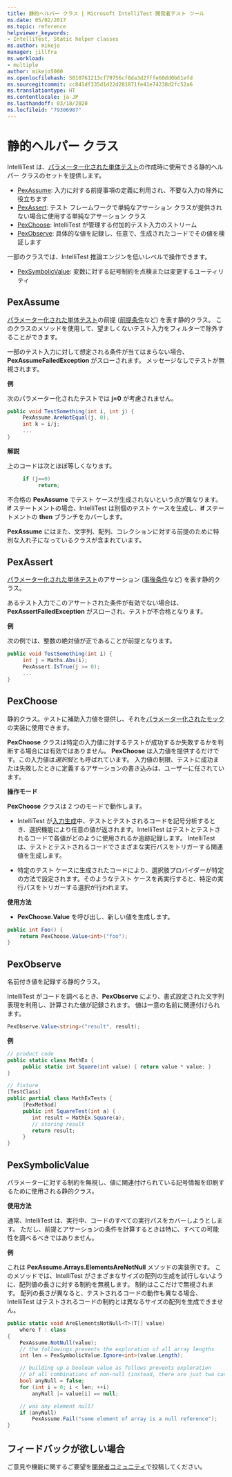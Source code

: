 ```yaml
---
title: 静的ヘルパー クラス | Microsoft IntelliTest 開発者テスト ツール
ms.date: 05/02/2017
ms.topic: reference
helpviewer_keywords:
- IntelliTest, Static helper classes
ms.author: mikejo
manager: jillfra
ms.workload:
- multiple
author: mikejo5000
ms.openlocfilehash: 5010761213cf79756cf8da3d2fffe60dd0b61efd
ms.sourcegitcommit: cc841df335d1d22d281871fe41e74238d2fc52a6
ms.translationtype: HT
ms.contentlocale: ja-JP
ms.lasthandoff: 03/18/2020
ms.locfileid: "79306987"
---
```

# <a name="static-helper-classes"></a>静的ヘルパー クラス

IntelliTest は、[パラメーター化された単体テスト](test-generation.md#parameterized-unit-testing)の作成時に使用できる静的ヘルパー クラスのセットを提供します。

* [PexAssume](#pexassume): 入力に対する前提事項の定義に利用され、不要な入力の除外に役立ちます
* [PexAssert](#pexassert): テスト フレームワークで単純なアサーション クラスが提供されない場合に使用する単純なアサーション クラス
* [PexChoose](#pexchoose): IntelliTest が管理する付加的テスト入力のストリーム
* [PexObserve](#pexobserve): 具体的な値を記録し、任意で、生成されたコードでその値を検証します

一部のクラスでは、IntelliTest 推論エンジンを低いレベルで操作できます。

* [PexSymbolicValue](#pexsymbolicvalue): 変数に対する記号制約を点検または変更するユーティリティ

<a name="pexassume"></a>
## <a name="pexassume"></a>PexAssume

[パラメーター化された単体テスト](test-generation.md#precondition)の前提 ([前提条件](test-generation.md#parameterized-unit-testing)など) を表す静的クラス。 このクラスのメソッドを使用して、望ましくないテスト入力をフィルターで除外することができます。

一部のテスト入力に対して想定される条件が当てはまらない場合、**PexAssumeFailedException** がスローされます。 メッセージなしでテストが無視されます。

**例**

次のパラメーター化されたテストでは **j=0** が考慮されません。

```csharp
public void TestSomething(int i, int j) {
     PexAssume.AreNotEqual(j, 0);
     int k = i/j;
     ...
}
```

**解説**

上のコードは次とほぼ等しくなります。

```csharp
     if (j==0)
          return;
```

不合格の **PexAssume** でテスト ケースが生成されないという点が異なります。 **if** ステートメントの場合、IntelliTest は別個のテスト ケースを生成し、**if** ステートメントの **then** ブランチをカバーします。

**PexAssume** にはまた、文字列、配列、コレクションに対する前提のために特別な入れ子になっているクラスが含まれています。

<a name="pexassert"></a>
## <a name="pexassert"></a>PexAssert

[パラメーター化された単体テスト](test-generation.md#postcondition)のアサーション ([事後条件](test-generation.md#parameterized-unit-testing)など) を表す静的クラス。

あるテスト入力でこのアサートされた条件が有効でない場合は、**PexAssertFailedException** がスローされ、テストが不合格となります。

**例**

次の例では、整数の絶対値が正であることが前提となります。

```csharp
public void TestSomething(int i) {
     int j = Maths.Abs(i);
     PexAssert.IsTrue(j >= 0);
     ...
}
```

<a name="pexchoose"></a>
## <a name="pexchoose"></a>PexChoose

静的クラス。テストに補助入力値を提供し、それを[パラメーター化されたモック](input-generation.md#parameterized-mocks)の実装に使用できます。

**PexChoose** クラスは特定の入力値に対するテストが成功するか失敗するかを判断する場合には有効ではありません。 **PexChoose** は入力値を提供するだけです。この入力値は*選択肢*とも呼ばれています。 入力値の制限、テストに成功または失敗したときに定義するアサーションの書き込みは、ユーザーに任されています。

**操作モード**

**PexChoose** クラスは 2 つのモードで動作します。

* IntelliTest が[入力生成](input-generation.md)中、テストとテストされるコードを記号分析するとき、選択機能により任意の値が返されます。IntelliTest はテストとテストされるコードで各値がどのように使用されるか追跡記録します。 IntelliTest は、テストとテストされるコードでさまざまな実行パスをトリガーする関連値を生成します。

* 特定のテスト ケースに生成されたコードにより、選択肢プロバイダーが特定の方法で設定されます。そのようなテスト ケースを再実行すると、特定の実行パスをトリガーする選択が行われます。

**使用方法**

* **PexChoose.Value** を呼び出し、新しい値を生成します。

```csharp
public int Foo() {
    return PexChoose.Value<int>("foo");
}
```

<a name="pexobserve"></a>
## <a name="pexobserve"></a>PexObserve

名前付き値を記録する静的クラス。

IntelliTest がコードを調べるとき、**PexObserve** により、書式設定された文字列表現を利用し、計算された値が記録されます。 値は一意の名前に関連付けられます。

```csharp
PexObserve.Value<string>("result", result);
```

**例**

```csharp
// product code
public static class MathEx {
     public static int Square(int value) { return value * value; }
}

// fixture
[TestClass]
public partial class MathExTests {
     [PexMethod]
     public int SquareTest(int a) {
        int result = MathEx.Square(a);
        // storing result
        return result;
     }
}
```

<a name="pexsymbolicvalue"></a>
## <a name="pexsymbolicvalue"></a>PexSymbolicValue

パラメーターに対する制約を無視し、値に関連付けられている記号情報を印刷するために使用される静的クラス。

**使用方法**

通常、IntelliTest は、実行中、コードのすべての実行パスをカバーしようとします。 ただし、前提とアサーションの条件を計算するときは特に、すべての可能性を調べるべきではありません。

**例**

これは **PexAssume.Arrays.ElementsAreNotNull** メソッドの実装例です。
このメソッドでは、IntelliTest がさまざまなサイズの配列の生成を試行しないように、配列値の長さに対する制約を無視します。 制約はここだけで無視されます。 配列の長さが異なると、テストされるコードの動作も異なる場合、IntelliTest はテストされるコードの制約とは異なるサイズの配列を生成できません。

```csharp
public static void AreElementsNotNull<T>(T[] value)
    where T : class
{
    PexAssume.NotNull(value);
    // the followings prevents the exploration of all array lengths
    int len = PexSymbolicValue.Ignore<int>(value.Length);

    // building up a boolean value as follows prevents exploration
    // of all combinations of non-null (instead, there are just two cases)
    bool anyNull = false;
    for (int i = 0; i < len; ++i)
        anyNull |= value[i] == null;

    // was any element null?
    if (anyNull)
        PexAssume.Fail("some element of array is a null reference");
}
```

## <a name="got-feedback"></a>フィードバックが欲しい場合

ご意見や機能に関するご要望を[開発者コミュニティ](https://developercommunity.visualstudio.com/content/idea/post.html?space=8)で投稿してください。
